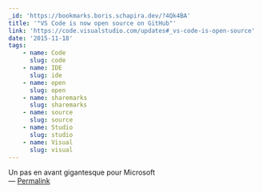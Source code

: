 ```yaml
---
_id: 'https://bookmarks.boris.schapira.dev/?4Qk4BA'
title: '"VS Code is now open source on GitHub"'
link: 'https://code.visualstudio.com/updates#_vs-code-is-open-source'
date: '2015-11-18'
tags:
    - name: Code
      slug: code
    - name: IDE
      slug: ide
    - name: open
      slug: open
    - name: sharemarks
      slug: sharemarks
    - name: source
      slug: source
    - name: Studio
      slug: studio
    - name: Visual
      slug: visual
---
```


Un pas en avant gigantesque pour Microsoft <br>&#8212;
<a href="https://bookmarks.boris.schapira.dev/?4Qk4BA" title="Permalink">Permalink</a>
